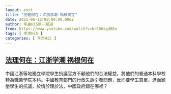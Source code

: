 ```yaml
---
layout: post
title: "法理何在：江浙学潮 祸根何在"
date: 2021-06-12T00:00:09.000Z
author: 李肅Hi5第一頻道
from: https://www.youtube.com/watch?v=br5D6sgd8Eo
tags: [ 李肃Hi5 ]
categories: [ 李肃Hi5 ]
---
```

<!--1623456009000-->
[法理何在：江浙学潮 祸根何在](https://www.youtube.com/watch?v=br5D6sgd8Eo)
------

<div>
中國江浙等地獨立學院學生抗議官方不顧他們的合法權益，將他們的普通本科學校轉為職業學院本科。中國教育部門的行政失誤引發問題，反而要學生買單，進而鎮壓學生的抗議，於情於理於法，中國政府錯在哪裡？
</div>
